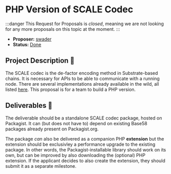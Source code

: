 # PHP Version of SCALE Codec

:::danger
This Request for Proposals is _closed_, meaning we are not looking for any more proposals on this topic at the moment.
:::

* **Proposer:** [swader](https://github.com/swader)
* **Status:** [Done](https://github.com/w3f/Grants-Program/pull/235)

## Project Description :page_facing_up: 

The SCALE codec is the de-factor encoding method in Substrate-based chains. It is necessary for APIs to be able to communicate with a running node. There are several implementations already available in the wild, all listed [here](https://substrate.dev/docs/en/knowledgebase/advanced/codec). This proposal is for a team to build a PHP version.

## Deliverables :nut_and_bolt:

The deliverable should be a standalone SCALE codec package, hosted on Packagist. It can (but does not have to) depend on existing Base58 packages already present on Packagist.org.

The package *can* also be delivered as a companion PHP **extension** but the extension should be exclusivley a performance upgrade to the existing package. In other words, the Packagist-installable library should work on its own, but can be improved by also downloading the (optional) PHP extension. If the applicant decides to also create the extension, they should submit it as a separate milestone.
